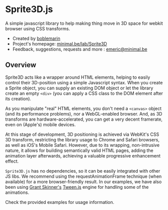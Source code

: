 # Sprite3D.js

A simple javascript library to help making thing move in 3D space for webkit browser using CSS transforms.

* Created by [boblemarin](http://github.com/boblemarin)
* Project's homepage: [minimal.be/lab/Sprite3D](http://minimal.be/lab/Sprite3D "Sprite3D.js, a javascript library for 3D positionning in WebKit")
* Feedback, suggestions, requests and more : [emeric@minimal.be](mailto:emeric@minimal.be)


## Overview

Sprite3D acts like a wrapper around HTML elements, helping to easily control their 3D-position using a simple Javascript syntax. When you create a Sprite object, you can supply an existing DOM object or let the library create an empty `<div>` (you can apply a CSS class to the DOM element after its creation).

As you manipulate "real" HTML elements, you don't need a `<canvas>` object (and its performance problems), nor a WebGL-enabled browser. And, as 3D transforms are hardware-accelerated, you can get a very decent framerate, even on (Apple's) mobile devices.

At this stage of development, 3D positioning is achieved via WebKit's CSS 3D transform, restricting the library usage to Chrome and Safari browsers, as well as iOS's Mobile Safari. However, due to its wrapping, non-intrusive nature, it allows for building semantically valid HTML pages, adding the animation layer afterwards, achieving a valuable progressive enhancement effect.

`Sprite3D.js` has no dependencies, so it can be easily integrated with other JS libs. We recommend using the requestAnimationFrame technique (when available) for a more browser-friendly result. In our examples, we have also been using [Grant Skinner's](http://github.com/gskinner) [Tween.js](http://github.com/gskinner/TweenJS) engine for handling some of the animations.


Check the provided examples for usage information.
